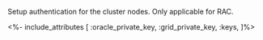 Setup authentication for the cluster nodes. Only applicable for RAC.

<%- include_attributes [
  :oracle_private_key,
  :grid_private_key,
  :keys,
]%>
